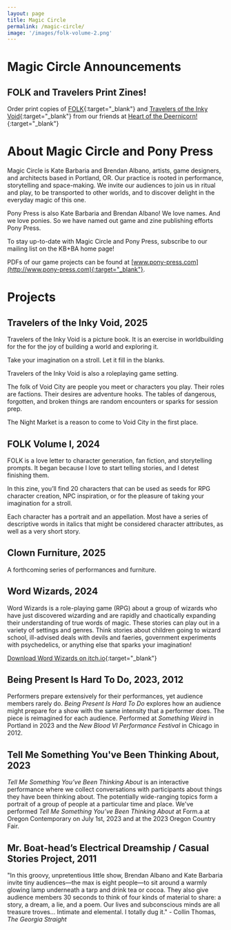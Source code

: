 ```yaml
---
layout: page
title: Magic Circle
permalink: /magic-circle/
image: '/images/folk-volume-2.png'
---
```


# Magic Circle Announcements

## FOLK and Travelers Print Zines!

Order print copies of [FOLK](https://heartofthedeernicorn.com/product/folk/?v=0b3b97fa6688){:target="_blank"} and [Travelers of the Inky Void](https://heartofthedeernicorn.com/product/travelers-of-the-inky-void/?v=0b3b97fa6688){:target="_blank"} from our friends at [Heart of the Deernicorn!](https://heartofthedeernicorn.com/){:target="_blank"}

# About Magic Circle and Pony Press

Magic Circle is Kate Barbaria and Brendan Albano, artists, game designers, and architects based in Portland, OR. Our practice is rooted in performance, storytelling and space-making. We invite our audiences to join us in ritual and play, to be transported to other worlds, and to discover delight in the everyday magic of this one.

Pony Press is also Kate Barbaria and Brendan Albano! We love names. And we love ponies. So we have named out game and zine publishing efforts Pony Press.

To stay up-to-date with Magic Circle and Pony Press, subscribe to our mailing list on the KB+BA home page!

PDFs of our game projects can be found at
[www.pony-press.com](http://www.pony-press.com){:target="_blank"}.

# Projects

## Travelers of the Inky Void, 2025

Travelers of the Inky Void is a picture book. It is an exercise in worldbuilding for the for the joy of building a world and exploring it.

Take your imagination on a stroll. Let it fill in the blanks.

Travelers of the Inky Void is also a roleplaying game setting.

The folk of Void City are people you meet or characters you play. Their roles are factions. Their desires are adventure hooks. The tables of dangerous, forgotten, and broken things are random encounters or sparks for session prep.

The Night Market is a reason to come to Void City in the first place.

## FOLK Volume I, 2024

FOLK is a love letter to character generation, fan fiction, and storytelling prompts. It began because I love to start telling stories, and I detest finishing them.

In this zine, you’ll find 20 characters that can be used as seeds for RPG character creation, NPC inspiration, or for the pleasure of taking your imagination for a stroll. 

Each character has a portrait and an appellation. Most have a series of descriptive words in italics that might be considered character attributes, as well as a very short story. 

## Clown Furniture, 2025

A forthcoming series of performances and furniture.

## Word Wizards, 2024

Word Wizards is a role-playing game (RPG) about a group of wizards who have just discovered wizarding and are rapidly and chaotically expanding their understanding of true words of magic. These stories can play out in a variety of settings and genres. Think stories about children going to wizard school, ill-advised deals with devils and faeries, government experiments with psychedelics, or anything else that sparks your imagination!

[Download Word Wizards on itch.io](https://brendanalbano.itch.io/word-wizards){:target="_blank"}

## Being Present Is Hard To Do, 2023, 2012

Performers prepare extensively for their performances, yet audience members rarely do. *Being Present Is Hard To Do* explores how an audience might prepare for a show with the same intensity that a performer does. The piece is reimagined for each audience. Performed at *Something Weird* in Portland in 2023 and the *New Blood VI Performance Festival* in Chicago in 2012.

## Tell Me Something You've Been Thinking About, 2023

*Tell Me Something You’ve Been Thinking About* is an interactive performance where we collect conversations with participants about things they have been thinking about. The potentially wide-ranging topics form a portrait of a group of people at a particular time and place. We've performed *Tell Me Something You’ve Been Thinking About* at Form.a at Oregon Contemporary on July 1st, 2023 and at the 2023 Oregon Country Fair.

## Mr. Boat-head’s Electrical Dreamship / Casual Stories Project, 2011

"In this groovy, unpretentious little show, Brendan Albano and Kate Barbaria invite tiny audiences—the max is eight people—to sit around a warmly glowing lamp underneath a tarp and drink tea or cocoa. They also give audience members 30 seconds to think of four kinds of material to share: a story, a dream, a lie, and a poem. Our lives and subconscious minds are all treasure troves... Intimate and elemental. I totally dug it." - Collin Thomas, *The Georgia Straight*
